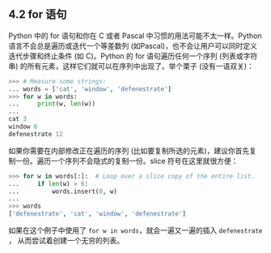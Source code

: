 ## 4.2 for 语句

Python 中的 for 语句和你在 C 或者 Pascal 中习惯的用法可能不太一样。Python 语言不会总是遍历或迭代一个等差数列 (如Pascal)，也不会让用户可以同时定义迭代步骤和终止条件 (如 C)。Python 的 for 语句遍历任何一个序列 (列表或字符串) 的所有元素，这样它们就可以在序列中出现了。举个栗子 (没有一语双关)：

```python
>>> # Measure some strings:
... words = ['cat', 'window', 'defenestrate']
>>> for w in words:
...     print(w, len(w))
...
cat 3
window 6
defenestrate 12
```

如果你需要在内部修改正在遍历的序列 (比如要复制所选的元素)，建议你首先复制一份。遍历一个序列不会隐式的复制一份。slice 符号在这里就很方便：

```Python
>>> for w in words[:]:  # Loop over a slice copy of the entire list.
...     if len(w) > 6:
...         words.insert(0, w)
...
>>> words
['defenestrate', 'cat', 'window', 'defenestrate']
```
如果在这个例子中使用了 `for w in words`，就会一遍又一遍的插入 `defenestrate `， 从而尝试着创建一个无穷的列表。
